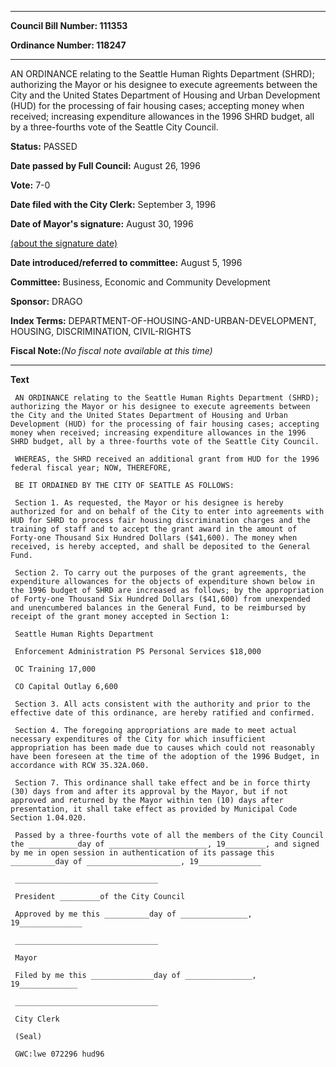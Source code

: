 

********

**Council Bill Number: 111353**
   
**Ordinance Number: 118247**
********

 AN ORDINANCE relating to the Seattle Human Rights Department (SHRD); authorizing the Mayor or his designee to execute agreements between the City and the United States Department of Housing and Urban Development (HUD) for the processing of fair housing cases; accepting money when received; increasing expenditure allowances in the 1996 SHRD budget, all by a three-fourths vote of the Seattle City Council.

**Status:** PASSED
   
**Date passed by Full Council:** August 26, 1996
   
**Vote:** 7-0
   
**Date filed with the City Clerk:** September 3, 1996
   
**Date of Mayor's signature:** August 30, 1996
   
[(about the signature date)](/~public/approvaldate.htm)
   
   
   
**Date introduced/referred to committee:** August 5, 1996
   
**Committee:** Business, Economic and Community Development
   
**Sponsor:** DRAGO
   
   
**Index Terms:** DEPARTMENT-OF-HOUSING-AND-URBAN-DEVELOPMENT, HOUSING, DISCRIMINATION, CIVIL-RIGHTS

**Fiscal Note:**_(No fiscal note available at this time)_

********

**Text**
   
```
 AN ORDINANCE relating to the Seattle Human Rights Department (SHRD); authorizing the Mayor or his designee to execute agreements between the City and the United States Department of Housing and Urban Development (HUD) for the processing of fair housing cases; accepting money when received; increasing expenditure allowances in the 1996 SHRD budget, all by a three-fourths vote of the Seattle City Council.

 WHEREAS, the SHRD received an additional grant from HUD for the 1996 federal fiscal year; NOW, THEREFORE,

 BE IT ORDAINED BY THE CITY OF SEATTLE AS FOLLOWS:

 Section 1. As requested, the Mayor or his designee is hereby authorized for and on behalf of the City to enter into agreements with HUD for SHRD to process fair housing discrimination charges and the training of staff and to accept the grant award in the amount of Forty-one Thousand Six Hundred Dollars ($41,600). The money when received, is hereby accepted, and shall be deposited to the General Fund.

 Section 2. To carry out the purposes of the grant agreements, the expenditure allowances for the objects of expenditure shown below in the 1996 budget of SHRD are increased as follows; by the appropriation of Forty-one Thousand Six Hundred Dollars ($41,600) from unexpended and unencumbered balances in the General Fund, to be reimbursed by receipt of the grant money accepted in Section 1:

 Seattle Human Rights Department

 Enforcement Administration PS Personal Services $18,000

 OC Training 17,000

 CO Capital Outlay 6,600

 Section 3. All acts consistent with the authority and prior to the effective date of this ordinance, are hereby ratified and confirmed.

 Section 4. The foregoing appropriations are made to meet actual necessary expenditures of the City for which insufficient appropriation has been made due to causes which could not reasonably have been foreseen at the time of the adoption of the 1996 Budget, in accordance with RCW 35.32A.060.

 Section 7. This ordinance shall take effect and be in force thirty (30) days from and after its approval by the Mayor, but if not approved and returned by the Mayor within ten (10) days after presentation, it shall take effect as provided by Municipal Code Section 1.04.020.

 Passed by a three-fourths vote of all the members of the City Council the ___________day of ______________________, 19_________, and signed by me in open session in authentication of its passage this __________day of _____________________, 19______________

 ________________________________

 President _________of the City Council

 Approved by me this __________day of _______________, 19______________

 ________________________________

 Mayor

 Filed by me this ______________day of _______________, 19_____________

 ________________________________

 City Clerk

 (Seal)

 GWC:lwe 072296 hud96

```
